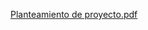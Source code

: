 [Planteamiento de proyecto.pdf](https://github.com/user-attachments/files/18651044/Planteamiento.de.proyecto.pdf)
